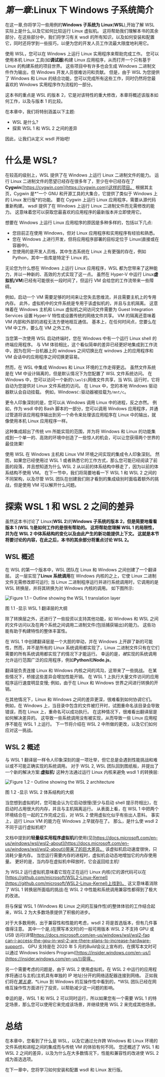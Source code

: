 # *第一章*:Linux 下 Windows 子系统简介

在这一章,你将学习一些用例的**Windows 子系统为 Linux**(**WSL**),开始了解 WSL 实际上是什么,以及它如何比较运行 Linux 虚拟机。 这将帮助我们理解本书的其余部分，在这些部分中，我们将学习有关 wsdl 的所有知识，以及如何安装和配置它，同时还将学到一些技巧，以便为您的开发人员工作流最大限度地利用它。

使用 WSL，您可以在 Windows 上运行 Linux 实用程序来帮助完成工作。 您可以使用本机 Linux 工具(如**调试器**)构建 Linux 应用程序，从而打开一个只有基于 Linux 的构建系统的项目世界。 这些项目中有许多也会生成 Windows 二进制文件作为输出，但 Windows 开发人员很难访问和贡献。 但是，由于 WSL 为您提供了 Windows 和 Linux 的结合功能，您可以完成所有这些工作，同时仍然将您最喜欢的 Windows 实用程序作为流程的一部分。

这本书的重点是 WSL 的版本 2，它是对该特性的重大修改，本章将概述该版本如何工作，以及与版本 1 的比较。

在本章中，我们将特别涵盖以下主题:

*   WSL 是什么?
*   探索 WSL 1 和 WSL 2 之间的差异

因此，让我们从定义 wsdl 开始吧!

# 什么是 WSL?

在较高的级别上，WSL 提供了在 Windows 上运行 Linux 二进制文件的能力。 运行 Linux 二进制文件的愿望已经存在很多年了，至少在中已经存在了**Cygwin**([https://cygwin.com](https://cygwin.com))这样的项目。 根据其主页，Cygwin 是*“一个 GNU 和开源工具的大集合，它提供了类似于 Windows 上的 Linux 发行版*的功能。 要在 Cygwin 上运行 Linux 应用程序，需要从源代码重新构建。 wsdl 提供了在 Windows 上运行 Linux 二进制文件而无需修改的能力。 这意味着您可以获取您最喜欢的应用程序的最新版本并立即使用它。

想要在 Windows 上运行 Linux 应用程序的原因是多种多样的，包括以下几点:

*   您目前正在使用 Windows，但对 Linux 应用程序和实用程序有经验和熟悉。
*   您在 Windows 上进行开发，但将应用程序部署的目标定位于 Linux(直接或在容器中)。
*   您使用的是开发人员栈，其中生态系统在 Linux 上有更强的存在，例如 Python，其中一些库是特定于 Linux 的。

无论您为什么想在 Windows 上运行 Linux 应用程序，WSL 都为您带来了这种能力，并以一种新的、高效的方式实现了这一点。 虽然在 Hyper-V 中运行 Linux**虚拟机**(**VM**)已经有可能很长一段时间了，但运行 VM 会给您的工作流带来一些障碍。

例如，启动一个 VM 需要足够的时间来让您失去思维流，并且需要主机上的专用内存。 此外，虚拟机中的文件系统是专用于该虚拟机的，并且与主机隔离。 这意味着在 Windows 主机和 Linux 虚拟机之间访问文件需要为 Guest Integration Services 设置 Hyper-V 特性或设置传统的网络文件共享。 VM 的隔离还意味着 VM 内部和外部的进程无法方便地相互通信。 基本上，在任何时间点，您要么在 VM 中工作，要么在 VM 之外工作。

当您第一次使用 WSL 启动终端时，您在 Windows 中有一个运行 Linux shell 的终端应用程序。 与 VM 体验相比，这个看似简单的差异已经更好地集成到工作流中，因为在同一台机器上的 windows 之间切换比在 windows 上的应用程序和 VM 会话中的应用程序之间切换更容易。

然而，在 WSL 中集成 Windows 和 Linux 环境的工作走得更远。 虽然文件系统是在 VM 中设计隔离的，但是默认情况下为您配置了 WSL 文件系统访问。 在 Windows 中，您可以访问一个新的`\\wsl$\`网络文件共享，当 WSL 运行时，它将自动为您提供对 Linux 文件系统的访问。 在 Linux 中，您的本地 Windows 驱动器默认会自动挂载。 例如，Windows`C:`驱动器被挂载为`/mnt/c`。

更令人印象深刻的是，您可以从 Windows 调用 Linux 中的进程，反之亦然。 例如，作为 wsdl 中的 Bash 脚本的一部分，您可以调用 Windows 应用程序，并通过管道将该应用程序输出到另一个命令来处理该应用程序在 Linux 中的输出，就像使用本机 Linux 应用程序一样。

这种集成超出了传统 vm 所能实现的范围，并为将 Windows 和 Linux 的功能集成到一个单一的、高效的环境中创造了一些惊人的机会，可以让您获得两个世界的最佳效果!

使用 WSL 在 Windows 主机和 Linux VM 环境之间实现的集成令人印象深刻。 然而，如果您已经使用过 WSL 1 或者熟悉它的工作方式，那么您可能已经阅读了前面的段落，并且想知道为什么 WSL 2 从以前的体系结构中移走了，因为以前的体系结构不使用 VM。 在下一节中，我们将简要地看一下 WSL 1 和 WSL 2 之间的不同架构，以及尽管 WSL 团队在创建我们刚才看到的集成级别时面临着额外的挑战，但是使用 VM 可以解开什么问题。

# 探索 WSL 1 和 WSL 2 之间的差异

虽然这本书讨论了 Linux(**WSL 2**)的**Windows 子系统的版本 2，但是简要地看看版本 1 (WSL 1)是如何工作的是很有帮助的。 这将帮助您理解 WSL 1 的局限性，并为在 WSL 2 中体系结构的变化以及由此产生的新功能提供上下文。 这就是本节将要讨论的内容，在此之后，本书的其余部分将重点讨论 WSL 2。**

## WSL 概述

在 WSL 的第一个版本中，WSL 团队在 Linux 和 Windows 之间创建了一个翻译层。 这一层实现了**Linux 系统调用**在 Windows 内核的之上，它使 Linux 二进制文件无需修改即可运行; 当 Linux 二进制程序运行并进行系统调用时，它调用的是 WSL 转换层，并将其转换为对 Windows 内核的调用。 如下图所示:

![Figure 1.1 – Outline showing the WSL 1 translation layer ](image/Figure_1.1_B16412.jpg)

图 1.1 -显示 WSL 1 翻译层的大纲

除了转换层之外，还进行了一些投资以支持其他功能，如 Windows 和 WSL 之间的文件访问以及在两个系统之间调用二进制文件(包括捕获输出)的能力。 这些功能有助于构建特性的整体丰富性。

在 WSL 1 中创建翻译层是一个大胆的举动，并在 Windows 上开辟了新的可能性，然而，并不是所有的 Linux 系统调用都实现了，Linux 二进制文件只有在它们需要的所有系统调用都实现了的情况下才能运行。 幸运的是，*被*实现的系统调用允许运行范围广泛的应用程序，例如**Python**和**Node.js**。

翻译层负责连接 Linux 和 Windows 内核之间的鸿沟，这带来了一些挑战。 在某些情况下，桥接这些差异会增加性能开销。 在 WSL 1 上执行大量文件访问的应用程序运行速度明显变慢; 例如，由于在 Linux 和 Windows 世界之间进行转换的开销。

在其他情况下，Linux 和 Windows 之间的差异更深，很难看到如何协调它们。 例如，在 Windows 上，当目录中包含的文件被打开时，试图重命名该目录会导致错误，而在 Linux 上，重命名可以成功执行。 在这种情况下，很难看出翻译层是如何解决差异的。 这导致一些系统调用没有被实现，从而导致一些 Linux 应用程序不能在 WSL 1 上运行。 下一节将介绍在 WSL 2 中所做的更改，以及它们如何应对这一挑战。

## WSL 2 概述

与 WSL 1 翻译层一样令人印象深刻的是一项壮举，但它总是会遇到性能挑战和难以或不可能正确实现的系统调用。 对于 WSL 2, WSL 团队回到图纸板，并提出了一个新的解决方案:**虚拟机**! 这种方法通过运行 Linux 内核来避免 wsdl 1 的转换层:

![Figure 1.2 – Outline showing the WSL 2 architecture ](image/Figure_1.2_B16412.jpg)

图 1.2 -显示 WSL 2 体系结构的大纲

当您想到虚拟机时，您可能会认为它启动很慢(至少与启动 shell 提示符相比)，在启动时占用很大的内存，并且与主机隔离运行。 从表面上看，在 WSL 1 中把两个环境结合在一起的工作完成之后，对 WSL 2 使用虚拟化似乎有些出人意料。 事实上，运行 Linux VM 的能力在 Windows 上早就存在了。 那么，是什么使 wsdl 2 不同于运行虚拟机呢?

文档中提到的**轻量级实用程序虚拟机**的使用(见[https://docs.microsoft.com/en-us/windows/wsl/wsl2-about](https://docs.microsoft.com/en-us/windows/wsl/wsl2-about))带来了的巨大差异。 该虚拟机启动速度很快，只消耗少量内存。 当您运行需要内存的进程时，虚拟机会动态地增加它的内存使用量。 更好的是，当内存在虚拟机中释放时，它会返回给主机!

为 WSL2 运行虚拟机意味着它现在正在运行 Linux 内核(它的源代码可以在[https://github.com/microsoft/WSL2-Linux-Kernel](https://github.com/microsoft/WSL2-Linux-Kernel)上找到)。 这又意味着消除了 WSL 1 转换层所面临的挑战:在 WSL 2 中性能和系统调用兼容性都得到了极大的改进。

将与保留 WSL 1 (Windows 和 Linux 之间的互操作性)的整体体验的工作结合起来，WSL 2 为大多数场景提供了积极的进步。

对于大多数用例，出于兼容性和性能的考虑，wsdl 2 将是首选版本，但有几件事值得注意。 其中一个是,(在撰写本文时)的一般可用版本 WSL 2 不支持 GPU 或 USB 访问(详情[https://docs.microsoft.com/en-us/windows/wsl/wsl2-faq can-i-access-the-gpu-in-wsl-2-are-there-plans-to-increase-hardware-support](https://docs.microsoft.com/en-us/windows/wsl/wsl2-faq#can-i-access-the-gpu-in-wsl-2-are-there-plans-to-increase-hardware-support))。 GPU 支持是在 2020 年 5 月的*Build*会议上宣布的，在撰写本文时可以通过 Windows Insiders Program([https://insider.windows.com/en-us/](https://insider.windows.com/en-us/))获得。

另一个需要考虑的问题是，由于 WSL 2 使用虚拟机，在 WSL 2 中运行的应用程序将通过与主机(主机具有单独的 IP 地址)分开的网络适配器连接到网络。 正如我们将在[*第五章*](05.html#_idTextAnchor054)，*Linux 到 Windows 的互操作性中看到的，*WSL 团队已经在网络互操作性方面进行了投资，以帮助减少这一问题的影响。

幸运的是，WSL 1 和 WSL 2 可以同时运行，所以如果您有一个需要 WSL 1 的特定场景，那么您可以使用它来完成该场景，并继续使用 WSL 2 来完成其他场景。

# 总结

在本章中，您看到了什么是 WSL，以及它通过允许跨 Windows 和 Linux 环境的文件系统和进程之间的集成而与传统 VM 的体验有何不同。 您还概述了 WSL 1 和 WSL 2 之间的差异，以及为什么在大多数情况下，性能和兼容性的改进使 WSL 2 成为首选选项。

在下一章中，您将学习如何安装和配置 wsdl 和 Linux 发行版。